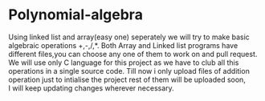 # Polynomial-algebra
Using  linked list and array(easy one) seperately we will try to make basic algebraic operations  +,-,/,*.
Both Array and Linked list programs have different files,you can choose any one of them to work on and pull request.
We will use only C language for this project as we have to club all this operations in a single source code.
Till now i only upload files of addition operation just to intialise the project rest of them will be uploaded soon,  
I will keep updating changes wherever necessary.
